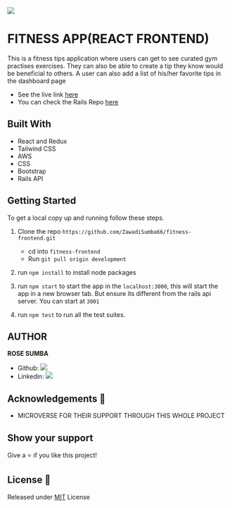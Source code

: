 ![](https://img.shields.io/badge/Microverse-blueviolet)

# FITNESS APP(REACT FRONTEND)
This is a fitness tips application where users can get to see curated gym practises exercises. They can also be able to create a tip they know would be beneficial to others. A user can also add a list of his/her favorite tips in the dashboard page

- See the live link [here](https://fitness-tips.herokuapp.com/) 
- You can check the Rails Repo [here](https://github.com/ZawadiSumba66/rails-backend/tree/development)

## Built With
- React and Redux
- Tailwind CSS
- AWS
- CSS
- Bootstrap
- Rails API

## Getting Started

To get a local copy up and running follow these steps.

1. Clone the repo `https://github.com/ZawadiSumba66/fitness-frontend.git`

    - cd into `fitness-frontend`
    - Run `git pull origin development`

2. run `npm install` to install node packages

3. run `npm start` to start the app in the `localhost:3000`, this will start the app in a new browser tab. But ensure its different from the rails api server. You can start at `3001`

4. run `npm test` to run all the test suites.

## AUTHOR

**ROSE SUMBA**

- Github: [![](https://img.shields.io/badge/GitHub-100000?style=for-the-badge&logo=github&logoColor=white)](https://github.com/ZawadiSumba66)
- Linkedin: [![](https://img.shields.io/badge/LinkedIn-0077B5?style=for-the-badge&logo=linkedin&logoColor=white)](https://www.linkedin.com/in/rosesumba/)


## Acknowledgements 🚀

- MICROVERSE FOR THEIR SUPPORT THROUGH THIS WHOLE PROJECT

## Show your support

Give a ⭐️ if you like this project!

## License :memo:
Released under [MIT](license) License

